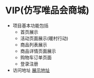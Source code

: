 # VIP(仿写唯品会商城)
- 项目基本功能包括
    - 首页展示
    - 活动页面展示(暖村行动)
    - 商品列表展示
    - 商品详情页面展示
    - 购物车订单页面
    - 登录注册
- 访问地址 [展示地址](https://vip-two.vercel.app)
